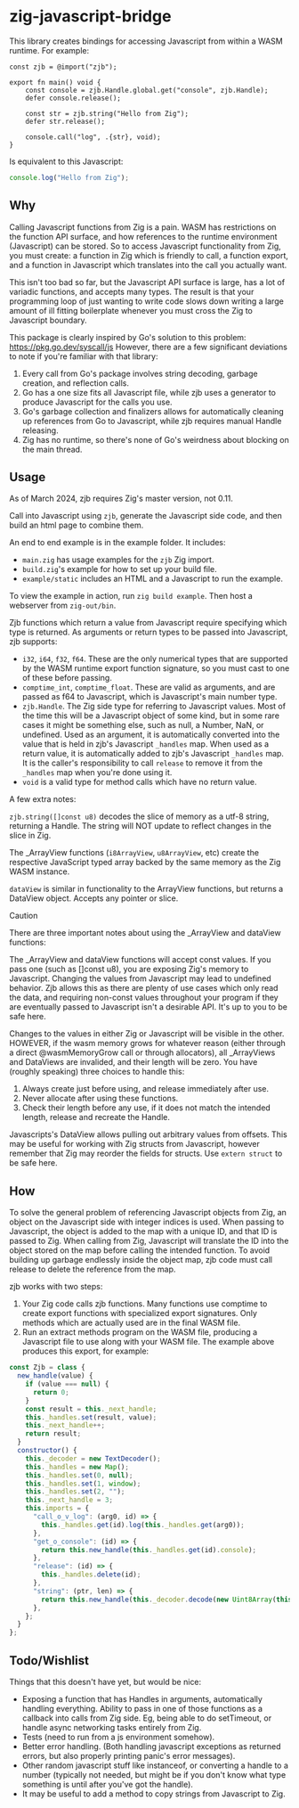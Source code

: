 # zig-javascript-bridge

This library creates bindings for accessing Javascript from within a WASM runtime.  For example:

```zig
const zjb = @import("zjb");

export fn main() void {
    const console = zjb.Handle.global.get("console", zjb.Handle);
    defer console.release();

    const str = zjb.string("Hello from Zig");
    defer str.release();

    console.call("log", .{str}, void);
}

```

Is equivalent to this Javascript:
```javascript
console.log("Hello from Zig");
```

## Why

Calling Javascript functions from Zig is a pain.  WASM has restrictions on the function API surface, and how references to the runtime environment (Javascript) can be stored.  So to access Javascript functionality from Zig, you must create: a function in Zig which is friendly to call, a function export, and a function in Javascript which translates into the call you actually want.

This isn't too bad so far, but the Javascript API surface is large, has a lot of variadic functions, and accepts many types.  The result is that your programming loop of just wanting to write code slows down writing a large amount of ill fitting boilerplate whenever you must cross the Zig to Javascript boundary.

This package is clearly inspired by Go's solution to this problem: https://pkg.go.dev/syscall/js  However, there are a few significant deviations to note if you're familiar with that library:

1. Every call from Go's package involves string decoding, garbage creation, and reflection calls.
2. Go has a one size fits all Javascript file, while zjb uses a generator to produce Javascript for the calls you use.
3. Go's garbage collection and finalizers allows for automatically cleaning up references from Go to Javascript, while zjb requires manual Handle releasing.
4. Zig has no runtime, so there's none of Go's weirdness about blocking on the main thread.

## Usage

As of March 2024, zjb requires Zig's master version, not 0.11.

Call into Javascript using `zjb`, generate the Javascript side code, and then build an html page to combine them.

An end to end example is in the example folder.  It includes:

- `main.zig` has usage examples for the `zjb` Zig import.
- `build.zig`'s example for how to set up your build file.
- `example/static` includes an HTML and a Javascript to run the example.

To view the example in action, run `zig build example`.  Then host a webserver from `zig-out/bin`.

Zjb functions which return a value from Javascript require specifying which type is returned.  As arguments or return types to be passed into Javascript, zjb supports:

- `i32`, `i64`, `f32`, `f64`.  These are the only numerical types that are supported by the WASM runtime export function signature, so you must cast to one of these before passing.
- `comptime_int`, `comptime_float`.  These are valid as arguments, and are passed as f64 to Javascript, which is Javascript's main number type.
- `zjb.Handle`.  The Zig side type for referring to Javascript values.  Most of the time this will be a Javascript object of some kind, but in some rare cases it might be something else, such as null, a Number, NaN, or undefined.  Used as an argument, it is automatically converted into the value that is held in zjb's Javascript `_handles` map.  When used as a return value, it is automatically added to zjb's Javascript `_handles` map.  It is the caller's responsibility to call `release` to remove it from the `_handles` map when you're done using it.
- `void` is a valid type for method calls which have no return value.

A few extra notes:

`zjb.string([]const u8)` decodes the slice of memory as a utf-8 string, returning a Handle.  The string will NOT update to reflect changes in the slice in Zig.

The \_ArrayView functions (`i8ArrayView`, `u8ArrayView`, etc) create the respective JavaScript typed array backed by the same memory as the Zig WASM instance.

`dataView` is similar in functionality to the ArrayView functions, but returns a DataView object.  Accepts any pointer or slice.

> [!CAUTION]
> There are three important notes about using the \_ArrayView and dataView functions:
>
> The \_ArrayView and dataView functions will accept const values.  If you pass one (such as []const u8), you are exposing Zig's memory to Javascript.  Changing the values from Javascript may lead to undefined behavior.  Zjb allows this as there are plenty of use cases which only read the data, and requiring non-const values throughout your program if they are eventually passed to Javascript isn't a desirable API.  It's up to you to be safe here.
>
> Changes to the values in either Zig or Javascript will be visible in the other.  HOWEVER, if the wasm memory grows for whatever reason (either through a direct @wasmMemoryGrow call or through allocators), all \_ArrayViews and DataViews are invalided, and their length will be zero.  You have (roughly speaking) three choices to handle this:
> 1. Always create just before using, and release immediately after use.
> 1. Never allocate after using these functions.
> 1. Check their length before any use, if it does not match the intended length, release and recreate the Handle.
>
> Javascripts's DataView allows pulling out arbitrary values from offsets.  This may be useful for working with Zig structs from Javascript, however remember that Zig may reorder the fields for structs.  Use `extern struct` to be safe here.

## How

To solve the general problem of referencing Javascript objects from Zig, an object on the Javascript side with integer indices is used.  When passing to Javascript, the object is added to the map with a unique ID, and that ID is passed to Zig.  When calling from Zig, Javascript will translate the ID into the object stored on the map before calling the intended function.  To avoid building up garbage endlessly inside the object map, zjb code must call release to delete the reference from the map.

zjb works with two steps:

1. Your Zig code calls zjb functions.  Many functions use comptime to create export functions with specialized export signatures.  Only methods which are actually used are in the final WASM file.
2. Run an extract methods program on the WASM file, producing a Javascript file to use along with your WASM file.  The example above produces this export, for example:

```javascript
const Zjb = class {
  new_handle(value) {
    if (value === null) {
      return 0;
    }
    const result = this._next_handle;
    this._handles.set(result, value);
    this._next_handle++;
    return result;
  }
  constructor() {
    this._decoder = new TextDecoder();
    this._handles = new Map();
    this._handles.set(0, null);
    this._handles.set(1, window);
    this._handles.set(2, "");
    this._next_handle = 3;
    this.imports = {
      "call_o_v_log": (arg0, id) => {
        this._handles.get(id).log(this._handles.get(arg0));
      },
      "get_o_console": (id) => {
        return this.new_handle(this._handles.get(id).console);
      },
      "release": (id) => {
        this._handles.delete(id);
      },
      "string": (ptr, len) => {
        return this.new_handle(this._decoder.decode(new Uint8Array(this.instance.exports.memory.buffer, ptr, len)));
      },
    };
  }
};

```

## Todo/Wishlist

Things that this doesn't have yet, but would be nice:

- Exposing a function that has Handles in arguments, automatically handling everything.  Ability to pass in one of those functions as a callback into calls from Zig side.  Eg, being able to do setTimeout, or handle async networking tasks entirely from Zig.
- Tests (need to run from a js environment somehow).
- Better error handling.  (Both handling javascript exceptions as returned errors, but also properly printing panic's error messages).
- Other random javascript stuff like instanceof, or converting a handle to a number  (typically not needed, but might be if you don't know what type something is until after you've got the handle).
- It may be useful to add a method to copy strings from Javascript to Zig.
